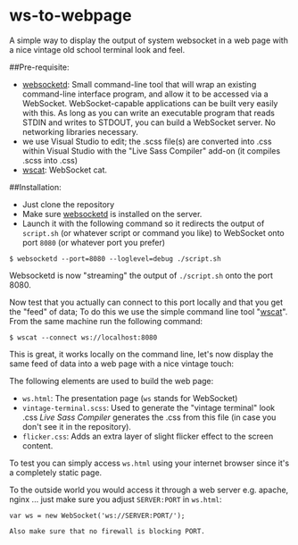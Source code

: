 # ws-to-webpage
A simple way to display the output of system websocket in a web page with a nice vintage old school terminal look and feel.

##Pre-requisite: 
- [websocketd](https://github.com/joewalnes/websocketd): Small command-line tool that will wrap an existing command-line interface program, and allow it to be accessed via a WebSocket. WebSocket-capable applications can be built very easily with this. As long as you can write an executable program that reads STDIN and writes to STDOUT, you can build a WebSocket server. No networking libraries necessary.
- we use Visual Studio to edit; the .scss file(s) are converted into .css within Visual Studio with the "Live Sass Compiler" add-on (it compiles .scss into .css)
- [wscat](https://github.com/websockets/wscat/blob/master/README.md): WebSocket cat.

##Installation:
- Just clone the repository
- Make sure [websocketd](https://github.com/joewalnes/websocketd/blob/master/README.md) is installed on the server.
- Launch it with the following command so it redirects the output of ````script.sh```` (or whatever script or command you like) to WebSocket onto port ````8080```` (or whatever port you prefer)
````
$ websocketd --port=8080 --loglevel=debug ./script.sh
````

Websocketd is now "streaming" the output of ````./script.sh```` onto the port 8080.

Now test that you actually can connect to this port locally and that you get the "feed" of data; To do this we use the simple command line tool "[wscat](https://github.com/websockets/wscat/blob/master/README.md)". From the same machine run the following command:

````
$ wscat --connect ws://localhost:8080
````

This is great, it works locally on the command line, let's now display the same feed of data into a web page with a nice vintage touch: 

The following elements are used to build the web page:
- ````ws.html````: The presentation page (````ws```` stands for WebSocket)
- ````vintage-terminal.scss````: Used to generate the "vintage terminal" look .css     *Live Sass Compiler* generates the .css from this file (in case you don't see it in the repository).
- ````flicker.css````: Adds an extra layer of slight flicker effect to the screen content.

To test you can simply access ````ws.html```` using your internet browser since it's a completely static page. 

To the outside world you would access it through a web server e.g. apache, nginx ...  just make sure you adjust ````SERVER:PORT```` in ````ws.html````:
`````
var ws = new WebSocket('ws://SERVER:PORT/');

Also make sure that no firewall is blocking PORT.
